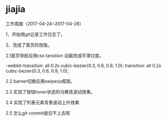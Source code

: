 # jiajia
工作周报（2017-04-24~2017-04-28）

1、开始用git记录工作日志了。

2、完成了首页的改版。

2.1首页导航应用css tansition 动画完成平滑过度。

-webkit-transition: all 0.2s cubic-bezier(0.3, 0.6, 0.9, 1.0);
    transition: all 0.2s cubic-bezier(0.3, 0.6, 0.9, 1.0);
    
2.2 barner切换应用swiperjs框架。

2.3 实现了按钮hover状态的马赛克波动效果。

2.4 实现了列表元素背景波动上升效果.

2.5 怎么git commit提交不上去呀
